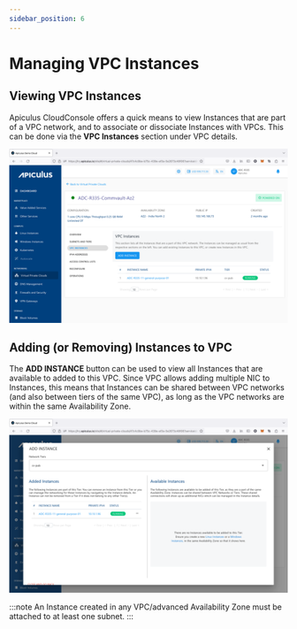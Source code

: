 ```yaml
---
sidebar_position: 6
---
```

# Managing VPC Instances

## Viewing VPC Instances

Apiculus CloudConsole offers a quick means to view Instances that are part of a VPC network, and to associate or dissociate Instances with VPCs. This can be done via the **VPC Instances** section under VPC details.

![Managing VPC Instances](img/ManagingVPCInstances1.png)

## Adding (or Removing) Instances to VPC

The **ADD INSTANCE** button can be used to view all Instances that are available to added to this VPC. Since VPC allows adding multiple NIC to Instances, this means that Instances can be shared between VPC networks (and also between tiers of the same VPC), as long as the VPC networks are within the same Availability Zone.

![Managing VPC Instances](img/ManagingVPCInstances2.png)

:::note
An Instance created in any VPC/advanced Availability Zone must be attached to at least one subnet.
:::